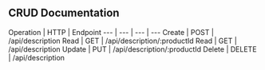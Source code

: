 ## CRUD Documentation

Operation | HTTP | Endpoint 
--- | --- | --- | ---
Create | POST | /api/description
Read | GET | /api/description/:productId 
Read | GET | /api/description 
Update | PUT | /api/description/:productId 
Delete | DELETE | /api/description